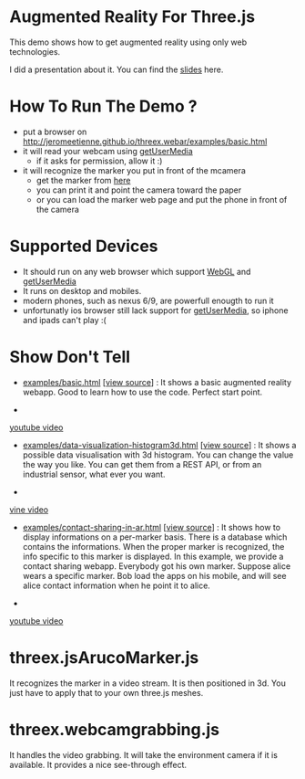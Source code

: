 # Augmented Reality For Three.js

This demo shows how to get augmented reality using only web technologies.

I did a presentation about it. You can find the [slides](http://jeromeetienne.github.io/slides/augmentedrealitywiththreejs/)
here.

# How To Run The Demo ?
- put a browser on http://jeromeetienne.github.io/threex.webar/examples/basic.html
- it will read your webcam using [getUserMedia](https://developer.mozilla.org/en-US/docs/Web/API/Navigator/getUserMedia)
  - if it asks for permission, allow it :)
- it will recognize the marker you put in front of the mcamera
  - get the marker from [here](http://jeromeetienne.github.io/threex.webar/marker/image-marker-265.html)
  - you can print it and point the camera toward the paper
  - or you can load the marker web page and put the phone in front of the camera

# Supported Devices
- It should run on any web browser which support
[WebGL](http://caniuse.com/#feat=webgl)
and
[getUserMedia](http://caniuse.com/#feat=stream)
- It runs on desktop and mobiles.
- modern phones, such as nexus 6/9, are powerfull enougth to run it
- unfortunatly ios browser still lack support
  for [getUserMedia](http://caniuse.com/#feat=stream), so iphone and ipads can't play :(

# Show Don't Tell
* [examples/basic.html](http://jeromeetienne.github.io/threex.webar/examples/basic.html)
\[[view source](https://github.com/jeromeetienne/threex.webar/blob/master/examples/basic.html)\] :
It shows a basic augmented reality webapp. Good to learn how to use the code. Perfect start point.
-
[youtube video](https://www.youtube.com/watch?v=fz9bmOfYvG0)
* [examples/data-visualization-histogram3d.html](http://jeromeetienne.github.io/threex.webar/examples/data-visualization-histogram3d.html)
\[[view source](https://github.com/jeromeetienne/threex.webar/blob/master/examples/data-visualization-histogram3d.html)\] :
It shows a possible data visualisation with 3d histogram. You can change the value the way you like. You can get them from a REST API, or from an industrial sensor, what ever you want.
-
[vine video](https://vine.co/v/ei1TDWLrYiX)
* [examples/contact-sharing-in-ar.html](http://jeromeetienne.github.io/threex.webar/examples/contact-sharing-in-ar.html)
\[[view source](https://github.com/jeromeetienne/threex.webar/blob/master/examples/contact-sharing-in-ar.html)\] :
It shows how to display informations on a per-marker basis.
There is a database which contains the informations. When the proper marker is recognized, the info specific to this marker is displayed. In this example, we provide a contact sharing webapp. Everybody got his own marker. Suppose alice wears a specific marker. Bob load the apps on his mobile, and will see alice contact information when he point it to alice.
-
[youtube video](https://www.youtube.com/watch?v=wrMX_FH2hsc)

# threex.jsArucoMarker.js
It recognizes the marker in a video stream.
It is then positioned in 3d.
You just have to apply that to your own three.js meshes.

# threex.webcamgrabbing.js
It handles the video grabbing.
It will take the environment camera if it is available.
It provides a nice see-through effect.
